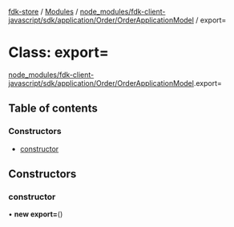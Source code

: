 [fdk-store](../README.md) / [Modules](../modules.md) / [node\_modules/fdk-client-javascript/sdk/application/Order/OrderApplicationModel](../modules/node_modules_fdk_client_javascript_sdk_application_Order_OrderApplicationModel.md) / export=

# Class: export=

[node_modules/fdk-client-javascript/sdk/application/Order/OrderApplicationModel](../modules/node_modules_fdk_client_javascript_sdk_application_Order_OrderApplicationModel.md).export=

## Table of contents

### Constructors

- [constructor](node_modules_fdk_client_javascript_sdk_application_Order_OrderApplicationModel.export_-1.md#constructor)

## Constructors

### constructor

• **new export=**()
